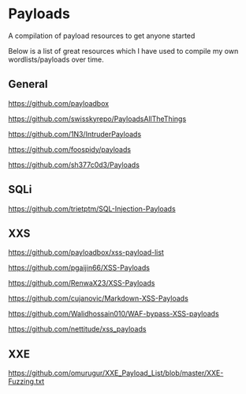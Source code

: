 # Payloads
A compilation of payload resources to get anyone started

Below is a list of great resources which I have used to compile my own wordlists/payloads over time.

## General

https://github.com/payloadbox

https://github.com/swisskyrepo/PayloadsAllTheThings

https://github.com/1N3/IntruderPayloads

https://github.com/foospidy/payloads

https://github.com/sh377c0d3/Payloads


## SQLi

https://github.com/trietptm/SQL-Injection-Payloads

## XXS

https://github.com/payloadbox/xss-payload-list

https://github.com/pgaijin66/XSS-Payloads

https://github.com/RenwaX23/XSS-Payloads

https://github.com/cujanovic/Markdown-XSS-Payloads

https://github.com/Walidhossain010/WAF-bypass-XSS-payloads

https://github.com/nettitude/xss_payloads

## XXE

https://github.com/omurugur/XXE_Payload_List/blob/master/XXE-Fuzzing.txt
